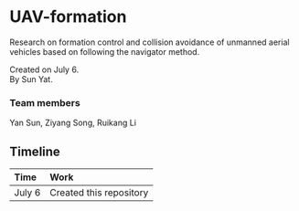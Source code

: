 # UAV-formation
Research on formation control and collision avoidance of unmanned aerial vehicles based on following the navigator method.

Created on July 6.  
By Sun Yat.  

### Team members  
Yan Sun, Ziyang Song, Ruikang Li  

## Timeline
|Time|Work|
|:---|:---|
|July 6|Created this repository|
